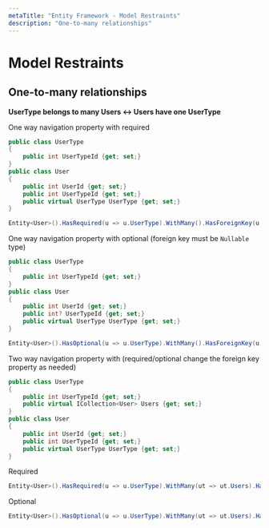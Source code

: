 ```yaml
---
metaTitle: "Entity Framework - Model Restraints"
description: "One-to-many relationships"
---
```


# Model Restraints



## One-to-many relationships


**UserType belongs to many Users <-> Users have one UserType**

One way navigation property with required

```cs
public class UserType
{
    public int UserTypeId {get; set;}
}
public class User
{
    public int UserId {get; set;}
    public int UserTypeId {get; set;}
    public virtual UserType UserType {get; set;}
}

Entity<User>().HasRequired(u => u.UserType).WithMany().HasForeignKey(u => u.UserTypeId);

```

One way navigation property with optional (foreign key must be `Nullable` type)

```cs
public class UserType
{
    public int UserTypeId {get; set;}
}
public class User
{
    public int UserId {get; set;}
    public int? UserTypeId {get; set;}
    public virtual UserType UserType {get; set;}
}

Entity<User>().HasOptional(u => u.UserType).WithMany().HasForeignKey(u => u.UserTypeId);

```

Two way navigation property with (required/optional change the foreign key property as needed)

```cs
public class UserType
{
    public int UserTypeId {get; set;}
    public virtual ICollection<User> Users {get; set;}
}
public class User
{
    public int UserId {get; set;}
    public int UserTypeId {get; set;}
    public virtual UserType UserType {get; set;}
}

```

Required

```cs
Entity<User>().HasRequired(u => u.UserType).WithMany(ut => ut.Users).HasForeignKey(u => u.UserTypeId);

```

Optional

```cs
Entity<User>().HasOptional(u => u.UserType).WithMany(ut => ut.Users).HasForeignKey(u => u.UserTypeId);

```

